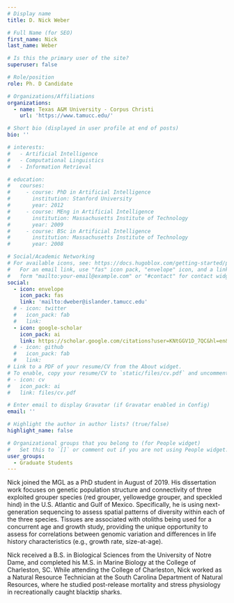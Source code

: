 ```yaml
---
# Display name
title: D. Nick Weber

# Full Name (for SEO)
first_name: Nick
last_name: Weber

# Is this the primary user of the site?
superuser: false

# Role/position
role: Ph. D Candidate

# Organizations/Affiliations
organizations:
  - name: Texas A&M University - Corpus Christi
    url: 'https://www.tamucc.edu/'

# Short bio (displayed in user profile at end of posts)
bio: ''

# interests:
#   - Artificial Intelligence
#   - Computational Linguistics
#   - Information Retrieval

# education:
#   courses:
#     - course: PhD in Artificial Intelligence
#       institution: Stanford University
#       year: 2012
#     - course: MEng in Artificial Intelligence
#       institution: Massachusetts Institute of Technology
#       year: 2009
#     - course: BSc in Artificial Intelligence
#       institution: Massachusetts Institute of Technology
#       year: 2008

# Social/Academic Networking
# For available icons, see: https://docs.hugoblox.com/getting-started/page-builder/#icons
#   For an email link, use "fas" icon pack, "envelope" icon, and a link in the
#   form "mailto:your-email@example.com" or "#contact" for contact widget.
social:
  - icon: envelope
    icon_pack: fas
    link: 'mailto:dweber@islander.tamucc.edu'
  # - icon: twitter
  #   icon_pack: fab
  #   link: 
  - icon: google-scholar
    icon_pack: ai
    link: https://scholar.google.com/citations?user=KNtGGV1D_7QC&hl=en&oi=ao
  # - icon: github
  #   icon_pack: fab
  #   link: 
# Link to a PDF of your resume/CV from the About widget.
# To enable, copy your resume/CV to `static/files/cv.pdf` and uncomment the lines below.
# - icon: cv
#   icon_pack: ai
#   link: files/cv.pdf

# Enter email to display Gravatar (if Gravatar enabled in Config)
email: ''

# Highlight the author in author lists? (true/false)
highlight_name: false

# Organizational groups that you belong to (for People widget)
#   Set this to `[]` or comment out if you are not using People widget.
user_groups:
  - Graduate Students
---
```


Nick joined the MGL as a PhD student in August of 2019. His dissertation work focuses on genetic population structure and connectivity of three exploited grouper species (red grouper, yellowedge grouper, and speckled hind) in the U.S. Atlantic and Gulf of Mexico. Specifically, he is using next-generation sequencing to assess spatial patterns of diversity within each of the three species. Tissues are associated with otoliths being used for a concurrent age and growth study, providing the unique opportunity to assess for correlations between genomic variation and differences in life history characteristics (e.g., growth rate, size-at-age).

Nick received a B.S. in Biological Sciences from the University of Notre Dame, and completed his M.S. in Marine Biology at the College of Charleston, SC. While attending the College of Charleston, Nick worked as a Natural Resource Technician at the South Carolina Department of Natural Resources, where he studied post-release mortality and stress physiology in recreationally caught blacktip sharks. 
